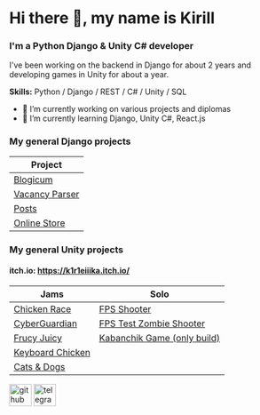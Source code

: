 # Hi there 👋, my name is Kirill
### I'm a Python Django & Unity C# developer
I've been working on the backend in Django for about 2 years and developing games in Unity for about a year.

**Skills:** Python / Django / REST / C# / Unity / SQL

- 🔭 I’m currently working on various projects and diplomas 
- 🌱 I’m currently learning Django, Unity C#, React.js 

### My general Django projects
|Project|
|-|
|[Blogicum](https://github.com/K1R1EIIIKA/Django-Blogicum)|
|[Vacancy Parser](https://github.com/K1R1EIIIKA/Django-VacancyParcer)|
|[Posts](https://github.com/K1R1EIIIKA/Django-Test-Posts)|
|[Online Store](https://github.com/K1R1EIIIKA/Django-OnlineShop)|

### My general Unity projects
#### **itch.io:** https://k1r1eiiika.itch.io/
| Jams | Solo |
|-|-|
|[Chicken Race](https://github.com/K1R1EIIIKA/startgame-2)|[FPS Shooter](https://github.com/K1R1EIIIKA/FPS-shooting-game)|
|[CyberGuardian](https://github.com/K1R1EIIIKA/start-game-game)|[FPS Test Zombie Shooter](https://github.com/K1R1EIIIKA/FPS-ZombieGenocide-Game)|
|[Frucy Juicy](https://github.com/ermsonya/juicy)|[Kabanchik Game (only build)](https://github.com/K1R1EIIIKA/kabanchik-game)|
|[Keyboard Chicken](https://github.com/K1R1EIIIKA/keyboard-chicken)|
|[Cats & Dogs](https://github.com/K1R1EIIIKA/cats-and-dogs)|

[<img src='https://cdn.jsdelivr.net/npm/simple-icons@3.0.1/icons/github.svg' alt='github' height='40'>](https://github.com/K1R1EIIIKA)  [<img src='https://cdn.jsdelivr.net/npm/simple-icons@3.0.1/icons/telegram.svg' alt='telegram' height='40'>](https://t.me/K1R1EIIIKA)  
